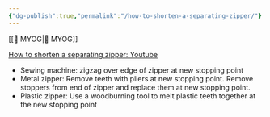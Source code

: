 ```yaml
---
{"dg-publish":true,"permalink":"/how-to-shorten-a-separating-zipper/"}
---
```



[[📘 MYOG\|📘 MYOG]]

[How to shorten a separating zipper: Youtube](https://www.youtube.com/watch?v=iuugU4r1AVI)

* Sewing machine: zigzag over edge of zipper at new stopping point
* Metal zipper: Remove teeth with pliers at new stopping point. Remove stoppers from end of zipper and replace them at new stopping point.
* Plastic zipper: Use a woodburning tool to melt plastic teeth together at the new stopping point
